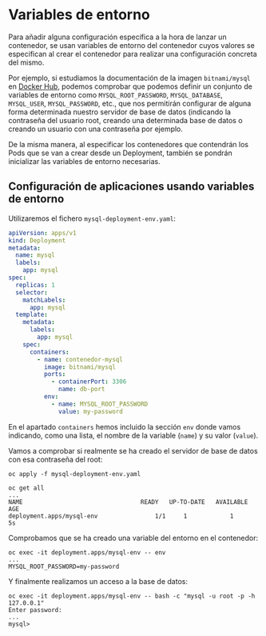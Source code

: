# Variables de entorno

Para añadir alguna configuración específica a la hora de lanzar un
contenedor, se usan variables de entorno  del contenedor
cuyos valores se especifican al crear el contenedor para realizar una configuración concreta del mismo.

Por ejemplo, si estudiamos la documentación de la imagen `bitnami/mysql` en
[Docker Hub](https://hub.docker.com/r/bitnami/mysql), podemos comprobar que
podemos definir un conjunto de variables de entorno como
`MYSQL_ROOT_PASSWORD`, `MYSQL_DATABASE`, `MYSQL_USER`,
`MYSQL_PASSWORD`, etc., que nos permitirán configurar de alguna forma
determinada nuestro servidor de base de datos (indicando la contraseña
del usuario root, creando una determinada base de datos o creando un
usuario con una contraseña por ejemplo.

De la misma manera, al especificar los contenedores que contendrán los
Pods que se van a crear desde un Deployment, también se pondrán
inicializar las variables de entorno necesarias.

## Configuración de aplicaciones usando variables de entorno

Utilizaremos el fichero `mysql-deployment-env.yaml`:

```yaml
apiVersion: apps/v1
kind: Deployment
metadata:
  name: mysql
  labels:
    app: mysql
spec:
  replicas: 1
  selector:
    matchLabels:
      app: mysql
  template:
    metadata:
      labels:
        app: mysql
    spec:
      containers:
        - name: contenedor-mysql
          image: bitnami/mysql
          ports:
            - containerPort: 3306
              name: db-port
          env:
            - name: MYSQL_ROOT_PASSWORD
              value: my-password
```

En el apartado `containers` hemos incluido la sección `env` donde
vamos indicando, como una lista, el nombre de la variable (`name`) y
su valor (`value`). 

Vamos a comprobar si realmente se ha creado el servidor de base de
datos con esa contraseña del root:

    oc apply -f mysql-deployment-env.yaml

    oc get all
    ...
    NAME                                 READY   UP-TO-DATE   AVAILABLE   AGE
    deployment.apps/mysql-env                1/1     1            1           5s

  Comprobamos que se ha creado una variable del entorno en el contenedor:

    oc exec -it deployment.apps/mysql-env -- env
    ...
    MYSQL_ROOT_PASSWORD=my-password

Y finalmente realizamos un acceso a la base de datos:
    
    oc exec -it deployment.apps/mysql-env -- bash -c "mysql -u root -p -h 127.0.0.1"
    Enter password:
    ...
    mysql>

